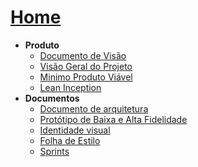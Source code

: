 # [**Home**](README.md)
- **Produto**  
  - [Documento de Visão](/pages/documentovisao)  
  - [Visão Geral do Projeto](/pages/documentoVisaoProjeto)
  - [Minimo Produto Viável](/pages/mvp)
  - [Lean Inception](/pages/leanInception)
- **Documentos**  
  - [Documento de arquitetura](pages/documentoDeArquitetura)  
  - [Protótipo de Baixa e Alta Fidelidade](pages/prototipos)
  - [Identidade visual](pages/identidadeVisual.md)
  - [Folha de Estilo](pages/folhaDeEstilo)
  - [Sprints]()